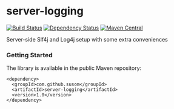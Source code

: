 server-logging
==============

[![Build Status](https://travis-ci.org/susom/server-logging.svg?branch=master)](https://travis-ci.org/susom/server-logging)
[![Dependency Status](https://www.versioneye.com/user/projects/59b99257368b087ef6b4b9a1/badge.svg?style=flat)](https://www.versioneye.com/user/projects/59b99257368b087ef6b4b9a1)
[![Maven Central](https://maven-badges.herokuapp.com/maven-central/com.github.susom/server-logging/badge.svg)](https://maven-badges.herokuapp.com/maven-central/com.github.susom/server-logging)

Server-side Slf4j and Log4j setup with some extra conveniences

### Getting Started

The library is available in the public Maven repository:

```
<dependency>
  <groupId>com.github.susom</groupId>
  <artifactId>server-logging</artifactId>
  <version>1.0</version>
</dependency>
```
